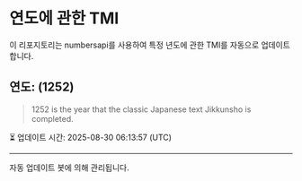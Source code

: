 
# 연도에 관한 TMI

이 리포지토리는 numbersapi를 사용하여 특정 년도에 관한 TMI를 자동으로 업데이트합니다.

## 연도: (1252)
> 1252 is the year that the classic Japanese text Jikkunsho is completed.

⏳ 업데이트 시간: 2025-08-30 06:13:57 (UTC)

---
자동 업데이트 봇에 의해 관리됩니다.
